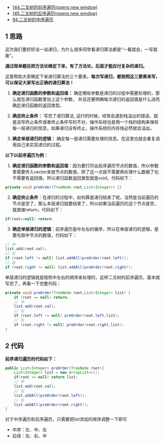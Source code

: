 
- [144.二叉树的前序遍历(opens new window)](https://leetcode.cn/problems/binary-tree-preorder-traversal/)
- [145.二叉树的后序遍历(opens new window)](https://leetcode.cn/problems/binary-tree-postorder-traversal/)
- [94.二叉树的中序遍历](https://leetcode.cn/problems/binary-tree-inorder-traversal/)

## 1 思路

这次我们要好好谈一谈递归，为什么很多同学看递归算法都是“一看就会，一写就废”。

**通过简单题目把方法论确定下来，有了方法论，后面才能应付复杂的递归。**

这里帮助大家确定下来递归算法的三个要素。**每次写递归，都按照这三要素来写，可以保证大家写出正确的递归算法！**

1. **确定递归函数的参数和返回值：** 确定哪些参数是递归的过程中需要处理的，那么就在递归函数里加上这个参数， 并且还要明确每次递归的返回值是什么进而确定递归函数的返回类型。
    
2. **确定终止条件：** 写完了递归算法, 运行的时候，经常会遇到栈溢出的错误，就是没写终止条件或者终止条件写的不对，操作系统也是用一个栈的结构来保存每一层递归的信息，如果递归没有终止，操作系统的内存栈必然就会溢出。
    
3. **确定单层递归的逻辑：** 确定每一层递归需要处理的信息。在这里也就会重复调用自己来实现递归的过程。

**以下以前序遍历为例：**

1. **确定递归函数的参数和返回值**：因为要打印出前序遍历节点的数值，所以参数里需要传入vector来放节点的数值，除了这一点就不需要再处理什么数据了也不需要有返回值，所以递归函数返回类型就是void，代码如下：
```java
private void preOrder(TreeNode root,List<Integer>) {}
```

2. **确定终止条件**：在递归的过程中，如何算是递归结束了呢，当然是当前遍历的节点是空了，那么本层递归就要结束了，所以如果当前遍历的这个节点是空，就直接return，代码如下：
```java
if(root==null) return;
```

3. **确定单层递归的逻辑**：前序遍历是中左右的循序，所以在单层递归的逻辑，是要先取中节点的数值，代码如下：
```java
// 中
list.add(root.val);  
// 左
if (root.left != null) list.addAll(preOrder(root.left));  
// 右
if (root.right != null) list.addAll(preOrder(root.right));
```

单层递归的逻辑就是按照中左右的顺序来处理的，这样二叉树的前序遍历，基本就写完了，再看一下完整代码：
```java
private void preOrder(TreeNode root,List<Integer> list) {  
    if (root == null) return;  
    // 中  
    list.add(root.val);  
    // 左  
    if (root.left != null) preOrder(root.left,list);  
    // 右  
    if (root.right != null) preOrder(root.right,list);  
}
```

## 2 代码

**前序递归遍历的代码如下：**
```java
public List<Integer> preOrder(TreeNode root){
	List<Integer> list = new ArrayList<>();
	if(root == null) return list;
	// 中
	list.add(root.val);
	// 左
	list.addAll(preOrder(root.left));
	// 右
	list.addAll(preOrder(root.right));
}
```

对于中序遍历和后序遍历，只需要把list添加的顺序调整一下即可
- 中序：左、中、右
- 后续：左、右、中
